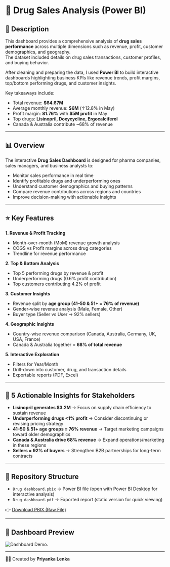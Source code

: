 # 💊 Drug Sales Analysis (Power BI)

## 📌 Description
This dashboard provides a comprehensive analysis of **drug sales performance** across multiple dimensions such as revenue, profit, customer demographics, and geography.  
The dataset included details on drug sales transactions, customer profiles, and buying behavior.  

After cleaning and preparing the data, I used **Power BI** to build interactive dashboards highlighting business KPIs like revenue trends, profit margins, top/bottom performing drugs, and customer insights.  

Key takeaways include:  
- Total revenue: **$64.67M**  
- Average monthly revenue: **$6M** (↑12.8% in May)  
- Profit margin: **81.76%** with **$5M profit** in May  
- Top drugs: **Lisinopril, Doxycycline, Ergocalciferol**  
- Canada & Australia contribute ~68% of revenue  

---

## 📊 Overview
The interactive **Drug Sales Dashboard** is designed for pharma companies, sales managers, and business analysts to:  
- Monitor sales performance in real time  
- Identify profitable drugs and underperforming ones  
- Understand customer demographics and buying patterns  
- Compare revenue contributions across regions and countries  
- Improve decision-making with actionable insights  

---

## ⭐ Key Features
**1. Revenue & Profit Tracking**  
- Month-over-month (MoM) revenue growth analysis  
- COGS vs Profit margins across drug categories  
- Trendline for revenue performance  

**2. Top & Bottom Analysis**  
- Top 5 performing drugs by revenue & profit  
- Underperforming drugs (0.6% profit contribution)  
- Top customers contributing 4.2% of profit  

**3. Customer Insights**  
- Revenue split by **age group (41–50 & 51+ = 76% of revenue)**  
- Gender-wise revenue analysis (Male, Female, Other)  
- Buyer type (Seller vs User → 92% sellers)  

**4. Geographic Insights**  
- Country-wise revenue comparison (Canada, Australia, Germany, UK, USA, France)  
- Canada & Australia together = **68% of total revenue**  

**5. Interactive Exploration**  
- Filters for Year/Month  
- Drill-down into customer, drug, and transaction details  
- Exportable reports (PDF, Excel)  

---

## 📌 5 Actionable Insights for Stakeholders
- **Lisinopril generates $3.2M** → Focus on supply chain efficiency to sustain revenue  
- **Underperforming drugs <1% profit** → Consider discontinuing or revising pricing strategy  
- **41–50 & 51+ age groups = 76% revenue** → Target marketing campaigns toward older demographics  
- **Canada & Australia drive 68% revenue** → Expand operations/marketing in these regions  
- **Sellers = 92% of buyers** → Strengthen B2B partnerships for long-term contracts  

---

## 📂 Repository Structure
- `Drug dashboard.pbix` → Power BI file (open with Power BI Desktop for interactive analysis)  
- `Drug dashboard.pdf` → Exported report (static version for quick viewing)  

👉 [Download PBIX (Raw File)](https://github.com/PRIYANKALENKA07/Drug-Sale-Analysis/blob/main/Drug%20dashboard.pbix) 

---

## 📸 Dashboard Preview
![Dashboard Demo](https://github.com/PRIYANKALENKA07/Drug-Sale-Analysis/commit/77f24e1ce7573baaed3212d4f272bc91f22eeebd).
  

---

👩‍💻 Created by **Priyanka Lenka**  


